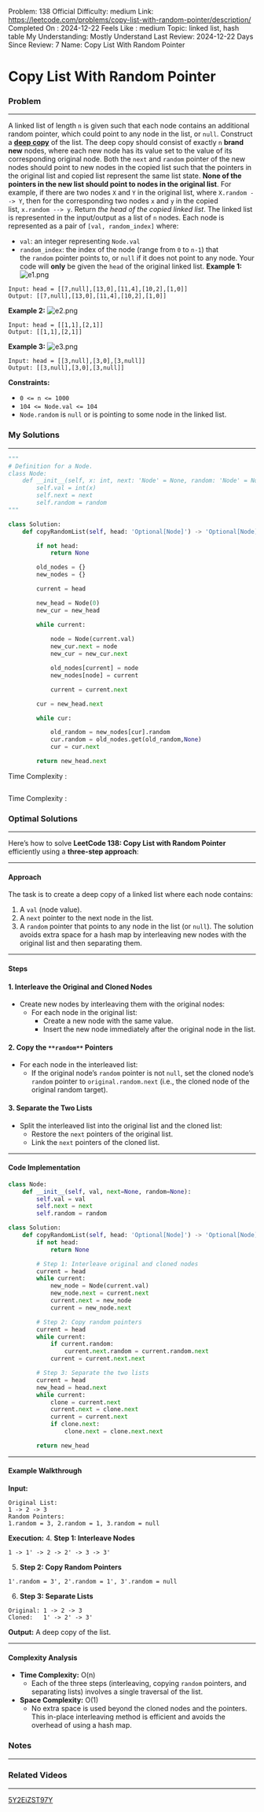 Problem: 138
Official Difficulty: medium
Link: https://leetcode.com/problems/copy-list-with-random-pointer/description/
Completed On : 2024-12-22
Feels Like : medium
Topic: linked list, hash table
My Understanding: Mostly Understand
Last Review: 2024-12-22
Days Since Review: 7
Name: Copy List With Random Pointer

# Copy List With Random Pointer
### Problem
___
A linked list of length `n` is given such that each node contains an additional random pointer, which could point to any node in the list, or `null`.
Construct a **[deep copy](https://en.wikipedia.org/wiki/Object_copying#Deep_copy)** of the list. The deep copy should consist of exactly `n` **brand new** nodes, where each new node has its value set to the value of its corresponding original node. Both the `next` and `random` pointer of the new nodes should point to new nodes in the copied list such that the pointers in the original list and copied list represent the same list state. **None of the pointers in the new list should point to nodes in the original list**.
For example, if there are two nodes `X` and `Y` in the original list, where `X.random --> Y`, then for the corresponding two nodes `x` and `y` in the copied list, `x.random --> y`.
Return *the head of the copied linked list*.
The linked list is represented in the input/output as a list of `n` nodes. Each node is represented as a pair of `[val, random_index]` where:
- `val`: an integer representing `Node.val`
- `random_index`: the index of the node (range from `0` to `n-1`) that the `random` pointer points to, or `null` if it does not point to any node.
Your code will **only** be given the `head` of the original linked list.
**Example 1:**
![e1.png](https://assets.leetcode.com/uploads/2019/12/18/e1.png)
```plain text
Input: head = [[7,null],[13,0],[11,4],[10,2],[1,0]]
Output: [[7,null],[13,0],[11,4],[10,2],[1,0]]
```
**Example 2:**
![e2.png](https://assets.leetcode.com/uploads/2019/12/18/e2.png)
```plain text
Input: head = [[1,1],[2,1]]
Output: [[1,1],[2,1]]
```
**Example 3:**
![e3.png](https://assets.leetcode.com/uploads/2019/12/18/e3.png)
```plain text
Input: head = [[3,null],[3,0],[3,null]]
Output: [[3,null],[3,0],[3,null]]
```
**Constraints:**
- `0 <= n <= 1000`
- `104 <= Node.val <= 104`
- `Node.random` is `null` or is pointing to some node in the linked list.
### My Solutions
___
```python
"""
# Definition for a Node.
class Node:
    def __init__(self, x: int, next: 'Node' = None, random: 'Node' = None):
        self.val = int(x)
        self.next = next
        self.random = random
"""

class Solution:
    def copyRandomList(self, head: 'Optional[Node]') -> 'Optional[Node]':

        if not head:
            return None

        old_nodes = {}
        new_nodes = {}

        current = head

        new_head = Node(0)
        new_cur = new_head

        while current:
            
            node = Node(current.val)
            new_cur.next = node
            new_cur = new_cur.next

            old_nodes[current] = node
            new_nodes[node] = current

            current = current.next

        cur = new_head.next

        while cur:

            old_random = new_nodes[cur].random
            cur.random = old_nodes.get(old_random,None)
            cur = cur.next

        return new_head.next

```

Time Complexity :
```python

```

Time Complexity : 
### Optimal Solutions
___
Here’s how to solve **LeetCode 138: Copy List with Random Pointer** efficiently using a **three-step approach**:
___
#### **Approach**
The task is to create a deep copy of a linked list where each node contains:
1. A `val` (node value).
2. A `next` pointer to the next node in the list.
3. A `random` pointer that points to any node in the list (or `null`).
The solution avoids extra space for a hash map by interleaving new nodes with the original list and then separating them.
___
#### **Steps**
#### **1. Interleave the Original and Cloned Nodes**
- Create new nodes by interleaving them with the original nodes:
	- For each node in the original list:
		- Create a new node with the same value.
		- Insert the new node immediately after the original node in the list.
#### **2. Copy the **`**random**`** Pointers**
- For each node in the interleaved list:
	- If the original node’s `random` pointer is not `null`, set the cloned node’s `random` pointer to `original.random.next` (i.e., the cloned node of the original random target).
#### **3. Separate the Two Lists**
- Split the interleaved list into the original list and the cloned list:
	- Restore the `next` pointers of the original list.
	- Link the `next` pointers of the cloned list.
___
#### **Code Implementation**
```python
class Node:
    def __init__(self, val, next=None, random=None):
        self.val = val
        self.next = next
        self.random = random

class Solution:
    def copyRandomList(self, head: 'Optional[Node]') -> 'Optional[Node]':
        if not head:
            return None

        # Step 1: Interleave original and cloned nodes
        current = head
        while current:
            new_node = Node(current.val)
            new_node.next = current.next
            current.next = new_node
            current = new_node.next

        # Step 2: Copy random pointers
        current = head
        while current:
            if current.random:
                current.next.random = current.random.next
            current = current.next.next

        # Step 3: Separate the two lists
        current = head
        new_head = head.next
        while current:
            clone = current.next
            current.next = clone.next
            current = current.next
            if clone.next:
                clone.next = clone.next.next

        return new_head

```
___
#### **Example Walkthrough**
**Input:**
```plain text
Original List:
1 -> 2 -> 3
Random Pointers:
1.random = 3, 2.random = 1, 3.random = null

```
**Execution:**
4. **Step 1: Interleave Nodes**
```plain text
1 -> 1' -> 2 -> 2' -> 3 -> 3'

```
5. **Step 2: Copy Random Pointers**
```plain text
1'.random = 3', 2'.random = 1', 3'.random = null

```
6. **Step 3: Separate Lists**
```plain text
Original: 1 -> 2 -> 3
Cloned:   1' -> 2' -> 3'

```
**Output:** A deep copy of the list.
___
#### **Complexity Analysis**
- **Time Complexity:** O(n)
	- Each of the three steps (interleaving, copying `random` pointers, and separating lists) involves a single traversal of the list.
- **Space Complexity:** O(1)
	- No extra space is used beyond the cloned nodes and the pointers.
This in-place interleaving method is efficient and avoids the overhead of using a hash map.
### Notes
___
 
### Related Videos 
___
[5Y2EiZST97Y](https://youtu.be/5Y2EiZST97Y)
